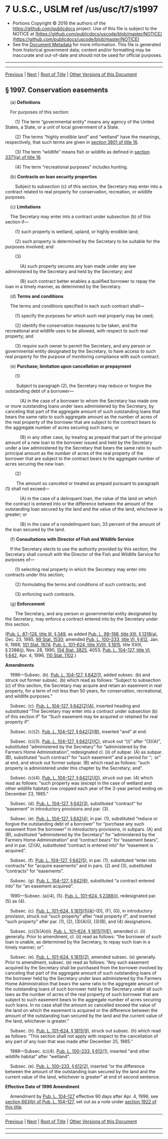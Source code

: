 ---
---

# 7 U.S.C., USLM ref /us/usc/t7/s1997

* Portions Copyright © 2016 the authors of the https://github.com/publicdocs project.
  Use of this file is subject to the NOTICE at [https://github.com/publicdocs/uscode/blob/master/NOTICE](https://github.com/publicdocs/uscode/blob/master/NOTICE)
* See the [Document Metadata](././../../../../..//README.md) for more information.
  This file is generated from historical government data; content and/or formatting may be inaccurate and out-of-date and should not be used for official purposes.

----------
----------

[Previous](./../../../../..//us/usc/t7/ch50/schIV/m__us_usc_t7_s1996.md) | [Next](./../../../../..//us/usc/t7/ch50/schIV/m__us_usc_t7_s1998.md) | [Root of Title](./../../../../../) | [Other Versions of this Document](https://publicdocs.github.io/go/links?ns=uslm&ref=%2Fus%2Fusc%2Ft7%2Fs1997)

## § 1997. Conservation easements

    (a) __Definitions__ 

    For purposes of this section:

        (1) The term “governmental entity” means any agency of the United States, a State, or a unit of local government of a State.

        (2) The terms “highly erodible land” and “wetland” have the meanings, respectively, that such terms are given in [section 3801 of title 16][/us/usc/t16/s3801].

        (3) The term “wildlife” means fish or wildlife as defined in [section 3371(a) of title 16][/us/usc/t16/s3371/a].

        (4) The term “recreational purposes” includes hunting.

    (b) __Contracts on loan security properties__ 

        Subject to subsection (c) of this section, the Secretary may enter into a contract related to real property for conservation, recreation, or wildlife purposes.

    (c) __Limitations__ 

    The Secretary may enter into a contract under subsection (b) of this section if—

        (1) such property is wetland, upland, or highly erodible land;

        (2) such property is determined by the Secretary to be suitable for the purposes involved; and

        (3)

            (A) such property secures any loan made under any law administered by the Secretary and held by the Secretary; and

            (B) such contract better enables a qualified borrower to repay the loan in a timely manner, as determined by the Secretary.

    (d) __Terms and conditions__ 

    The terms and conditions specified in each such contract shall—

        (1) specify the purposes for which such real property may be used;

        (2) identify the conservation measures to be taken, and the recreational and wildlife uses to be allowed, with respect to such real property; and

        (3) require such owner to permit the Secretary, and any person or governmental entity designated by the Secretary, to have access to such real property for the purpose of monitoring compliance with such contract.

    (e) __Purchase; limitation upon cancellation or prepayment__ 

        (1)

         Subject to paragraph (2), the Secretary may reduce or forgive the outstanding debt of a borrower—

            (A) in the case of a borrower to whom the Secretary has made one or more outstanding loans under laws administered by the Secretary, by canceling that part of the aggregate amount of such outstanding loans that bears the same ratio to such aggregate amount as the number of acres of the real property of the borrower that are subject to the contract bears to the aggregate number of acres securing such loans; or

            (B) in any other case, by treating as prepaid that part of the principal amount of a new loan to the borrower issued and held by the Secretary under a law administered by the Secretary that bears the same ratio to such principal amount as the number of acres of the real property of the borrower that are subject to the contract bears to the aggregate number of acres securing the new loan.

        (2)

         The amount so canceled or treated as prepaid pursuant to paragraph (1) shall not exceed—

            (A) in the case of a delinquent loan, the value of the land on which the contract is entered into or the difference between the amount of the outstanding loan secured by the land and the value of the land, whichever is greater; or

            (B) in the case of a nondelinquent loan, 33 percent of the amount of the loan secured by the land.

    (f) __Consultations with Director of Fish and Wildlife Service__ 

    If the Secretary elects to use the authority provided by this section, the Secretary shall consult with the Director of the Fish and Wildlife Service for purposes of—

        (1) selecting real property in which the Secretary may enter into contracts under this section;

        (2) formulating the terms and conditions of such contracts; and

        (3) enforcing such contracts.

    (g) __Enforcement__ 

        The Secretary, and any person or governmental entity designated by the Secretary, may enforce a contract entered into by the Secretary under this section.

([Pub. L. 87–128, title III, § 349][/us/pl/87/128/s349], as added [Pub. L. 99–198, title XIII, § 1318(a)][/us/pl/99/198/s1318/a], Dec. 23, 1985, [99 Stat. 1530][/us/stat/99/1530]; amended [Pub. L. 100–233, title VI, § 612][/us/pl/100/233/s612], Jan. 6, 1988, [101 Stat. 1674][/us/stat/101/1674]; [Pub. L. 101–624, title XVIII, § 1815][/us/pl/101/624/s1815], title XXIII, § 2388(j), Nov. 28, 1990, [104 Stat. 3825][/us/stat/104/3825], 4053; [Pub. L. 104–127, title VI, § 642][/us/pl/104/127/s642], Apr. 4, 1996, [110 Stat. 1102][/us/stat/110/1102].)

 __Amendments__ 

    1996—Subsec. (b). [Pub. L. 104–127, § 642(1)][/us/pl/104/127/s642/1], added subsec. (b) and struck out former subsec. (b) which read as follows: “Subject to subsection (c) of this section, the Secretary may acquire and retain an easement in real property, for a term of not less than 50 years, for conservation, recreational, and wildlife purposes.”

    Subsec. (c). [Pub. L. 104–127, § 642(2)(A)][/us/pl/104/127/s642/2/A], inserted heading and substituted “The Secretary may enter into a contract under subsection (b) of this section if” for “Such easement may be acquired or retained for real property if”.

    Subsec. (c)(2). [Pub. L. 104–127, § 642(2)(B)][/us/pl/104/127/s642/2/B], inserted “and” at end.

    Subsec. (c)(3). [Pub. L. 104–127, § 642(2)(C)][/us/pl/104/127/s642/2/C], struck out “(i)” after “(3)(A)”, substituted “administered by the Secretary” for “administered by the Farmers Home Administration”, redesignated cl. (ii) of subpar. (A) as subpar. (B), substituted “such contract” for “such easement” and a period for “; or” at end, and struck out former subpar. (B) which read as follows: “such property is administered under this chapter by the Secretary; and”.

    Subsec. (c)(4). [Pub. L. 104–127, § 642(2)(D)][/us/pl/104/127/s642/2/D], struck out par. (4) which read as follows: “such property was (except in the case of wetland and other wildlife habitat) row cropped each year of the 3-year period ending on December 23, 1985.”

    Subsec. (d). [Pub. L. 104–127, § 642(3)][/us/pl/104/127/s642/3], substituted “contract” for “easement” in introductory provisions and par. (3).

    Subsec. (e). [Pub. L. 104–127, § 642(4)][/us/pl/104/127/s642/4], in par. (1), substituted “reduce or forgive the outstanding debt of a borrower” for “purchase any such easement from the borrower” in introductory provisions, in subpars. (A) and (B), substituted “administered by the Secretary” for “administered by the Farmers Home Administration” and “contract bears” for “easement bears”, and in par. (2)(A), substituted “contract is entered into” for “easement is acquired”.

    Subsec. (f). [Pub. L. 104–127, § 642(5)][/us/pl/104/127/s642/5], in par. (1), substituted “enter into contracts” for “acquire easements” and in pars. (2) and (3), substituted “contracts” for “easements”.

    Subsec. (g). [Pub. L. 104–127, § 642(6)][/us/pl/104/127/s642/6], substituted “a contract entered into” for “an easement acquired”.

    1990—Subsec. (a)(4), (5). [Pub. L. 101–624, § 2388(j)][/us/pl/101/624/s2388/j], redesignated par. (5) as (4).

    Subsec. (c). [Pub. L. 101–624, § 1815(1)(A)][/us/pl/101/624/s1815/1/A]–(D), (F), (G), in introductory provision, struck out “such property” after “real property if”, and inserted “such property” after par. (1), (2), (3)(A)(i), (3)(B), and (4) designations.

    Subsec. (c)(3)(A)(ii). [Pub. L. 101–624, § 1815(1)(E)][/us/pl/101/624/s1815/1/E], amended cl. (ii) generally. Prior to amendment, cl. (ii) read as follows: “the borrower of such loan is unable, as determined by the Secretary, to repay such loan in a timely manner; or”.

    Subsec. (e). [Pub. L. 101–624, § 1815(2)][/us/pl/101/624/s1815/2], amended subsec. (e) generally. Prior to amendment, subsec. (e) read as follows: “Any such easement acquired by the Secretary shall be purchased from the borrower involved by canceling that part of the aggregate amount of such outstanding loans of the borrower held by the Secretary under laws administered by the Farmers Home Administration that bears the same ratio to the aggregate amount of the outstanding loans of such borrower held by the Secretary under all such laws as the number of acres of the real property of such borrower that are subject to such easement bears to the aggregate number of acres securing such loans. In no case shall the amount so cancelled exceed the value of the land on which the easement is acquired or the difference between the amount of the outstanding loan secured by the land and the current value of the land, whichever is greater.”

    Subsec. (h). [Pub. L. 101–624, § 1815(9)][/us/pl/101/624/s1815/9], struck out subsec. (h) which read as follows: “This section shall not apply with respect to the cancellation of any part of any loan that was made after December 25, 1985.”

    1988—Subsec. (c)(4). [Pub. L. 100–233, § 612(1)][/us/pl/100/233/s612/1], inserted “and other wildlife habitat” after “wetland”.

    Subsec. (e). [Pub. L. 100–233, § 612(2)][/us/pl/100/233/s612/2], inserted “or the difference between the amount of the outstanding loan secured by the land and the current value of the land, whichever is greater” at end of second sentence.

 __Effective Date of 1996 Amendment__ 

    Amendment by [Pub. L. 104–127][/us/pl/104/127] effective 90 days after Apr. 4, 1996, see [section 663(b) of Pub. L. 104–127][/us/pl/104/127/s663/b], set out as a note under [section 1922 of this title][/us/usc/t7/s1922].

----------

[Previous](./../../../../..//us/usc/t7/ch50/schIV/m__us_usc_t7_s1996.md) | [Next](./../../../../..//us/usc/t7/ch50/schIV/m__us_usc_t7_s1998.md) | [Root of Title](./../../../../../) | [Other Versions of this Document](https://publicdocs.github.io/go/links?ns=uslm&ref=%2Fus%2Fusc%2Ft7%2Fs1997)

----------
----------

[/us/usc/t16/s3801]: https://publicdocs.github.io/go/links?ns=uslm&ref=%2Fus%2Fusc%2Ft16%2Fs3801
[/us/usc/t16/s3371/a]: https://publicdocs.github.io/go/links?ns=uslm&ref=%2Fus%2Fusc%2Ft16%2Fs3371%2Fa
[/us/pl/87/128/s349]: https://publicdocs.github.io/go/links?ns=uslm&ref=%2Fus%2Fpl%2F87%2F128%2Fs349
[/us/pl/99/198/s1318/a]: https://publicdocs.github.io/go/links?ns=uslm&ref=%2Fus%2Fpl%2F99%2F198%2Fs1318%2Fa
[/us/stat/99/1530]: https://publicdocs.github.io/go/links?ns=uslm&ref=%2Fus%2Fstat%2F99%2F1530
[/us/pl/100/233/s612]: https://publicdocs.github.io/go/links?ns=uslm&ref=%2Fus%2Fpl%2F100%2F233%2Fs612
[/us/stat/101/1674]: https://publicdocs.github.io/go/links?ns=uslm&ref=%2Fus%2Fstat%2F101%2F1674
[/us/pl/101/624/s1815]: https://publicdocs.github.io/go/links?ns=uslm&ref=%2Fus%2Fpl%2F101%2F624%2Fs1815
[/us/stat/104/3825]: https://publicdocs.github.io/go/links?ns=uslm&ref=%2Fus%2Fstat%2F104%2F3825
[/us/pl/104/127/s642]: https://publicdocs.github.io/go/links?ns=uslm&ref=%2Fus%2Fpl%2F104%2F127%2Fs642
[/us/stat/110/1102]: https://publicdocs.github.io/go/links?ns=uslm&ref=%2Fus%2Fstat%2F110%2F1102
[/us/pl/104/127/s642/1]: https://publicdocs.github.io/go/links?ns=uslm&ref=%2Fus%2Fpl%2F104%2F127%2Fs642%2F1
[/us/pl/104/127/s642/2/A]: https://publicdocs.github.io/go/links?ns=uslm&ref=%2Fus%2Fpl%2F104%2F127%2Fs642%2F2%2FA
[/us/pl/104/127/s642/2/B]: https://publicdocs.github.io/go/links?ns=uslm&ref=%2Fus%2Fpl%2F104%2F127%2Fs642%2F2%2FB
[/us/pl/104/127/s642/2/C]: https://publicdocs.github.io/go/links?ns=uslm&ref=%2Fus%2Fpl%2F104%2F127%2Fs642%2F2%2FC
[/us/pl/104/127/s642/2/D]: https://publicdocs.github.io/go/links?ns=uslm&ref=%2Fus%2Fpl%2F104%2F127%2Fs642%2F2%2FD
[/us/pl/104/127/s642/3]: https://publicdocs.github.io/go/links?ns=uslm&ref=%2Fus%2Fpl%2F104%2F127%2Fs642%2F3
[/us/pl/104/127/s642/4]: https://publicdocs.github.io/go/links?ns=uslm&ref=%2Fus%2Fpl%2F104%2F127%2Fs642%2F4
[/us/pl/104/127/s642/5]: https://publicdocs.github.io/go/links?ns=uslm&ref=%2Fus%2Fpl%2F104%2F127%2Fs642%2F5
[/us/pl/104/127/s642/6]: https://publicdocs.github.io/go/links?ns=uslm&ref=%2Fus%2Fpl%2F104%2F127%2Fs642%2F6
[/us/pl/101/624/s2388/j]: https://publicdocs.github.io/go/links?ns=uslm&ref=%2Fus%2Fpl%2F101%2F624%2Fs2388%2Fj
[/us/pl/101/624/s1815/1/A]: https://publicdocs.github.io/go/links?ns=uslm&ref=%2Fus%2Fpl%2F101%2F624%2Fs1815%2F1%2FA
[/us/pl/101/624/s1815/1/E]: https://publicdocs.github.io/go/links?ns=uslm&ref=%2Fus%2Fpl%2F101%2F624%2Fs1815%2F1%2FE
[/us/pl/101/624/s1815/2]: https://publicdocs.github.io/go/links?ns=uslm&ref=%2Fus%2Fpl%2F101%2F624%2Fs1815%2F2
[/us/pl/101/624/s1815/9]: https://publicdocs.github.io/go/links?ns=uslm&ref=%2Fus%2Fpl%2F101%2F624%2Fs1815%2F9
[/us/pl/100/233/s612/1]: https://publicdocs.github.io/go/links?ns=uslm&ref=%2Fus%2Fpl%2F100%2F233%2Fs612%2F1
[/us/pl/100/233/s612/2]: https://publicdocs.github.io/go/links?ns=uslm&ref=%2Fus%2Fpl%2F100%2F233%2Fs612%2F2
[/us/pl/104/127]: https://publicdocs.github.io/go/links?ns=uslm&ref=%2Fus%2Fpl%2F104%2F127
[/us/pl/104/127/s663/b]: https://publicdocs.github.io/go/links?ns=uslm&ref=%2Fus%2Fpl%2F104%2F127%2Fs663%2Fb
[/us/usc/t7/s1922]: https://publicdocs.github.io/go/links?ns=uslm&ref=%2Fus%2Fusc%2Ft7%2Fs1922


